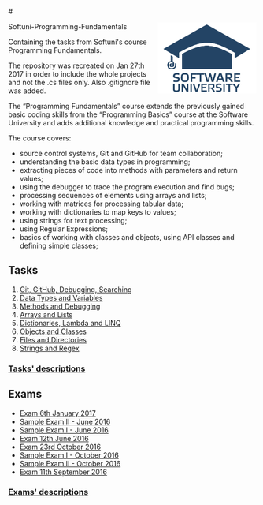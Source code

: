 #<p align="left">Softuni-Programming-Fundamentals<a href="https://softuni.bg/"><img src="https://raw.githubusercontent.com/gaydov/Softuni-Programming-Fundamentals/master/Exams/June%202016%20sample%202/SoftUniAirline/img/softuniLogo.PNG" alt="Softuni logo" width="200" align="right"></a><p>

Containing the tasks from Softuni's course Programming Fundamentals.

The repository was recreated on Jan 27th 2017 in order to include the whole projects and not the .cs files only. Also .gitignore file was added.

The “Programming Fundamentals” course extends the previously gained basic coding skills from the “Programming Basics” course at the Software University and adds additional knowledge and practical programming skills.

The course covers:

- source control systems, Git and GitHub for team collaboration;
- understanding the basic data types in programming;
- extracting pieces of code into methods with parameters and return values;
- using the debugger to trace the program execution and find bugs;
- processing sequences of elements using arrays and lists;
- working with matrices for processing tabular data;
- working with dictionaries to map keys to values;
- using strings for text processing;
- using Regular Expressions;
- basics of working with classes and objects, using API classes and defining simple classes;

## Tasks

1. [Git, GitHub, Debugging, Searching](https://github.com/gaydov/Softuni-Programming-Fundamentals/tree/master/1GitGitHubDebuggingSearching)
2. [Data Types and Variables](https://github.com/gaydov/Softuni-Programming-Fundamentals/tree/master/2DataTypesAndVariables)
3. [Methods and Debugging](https://github.com/gaydov/Softuni-Programming-Fundamentals/tree/master/3MethodsAndDebugging)
4. [Arrays and Lists](https://github.com/gaydov/Softuni-Programming-Fundamentals/tree/master/4ArraysAndLists)
5. [Dictionaries, Lambda and LINQ](https://github.com/gaydov/Softuni-Programming-Fundamentals/tree/master/5DictionariesAndLINQ)
6. [Objects and Classes](https://github.com/gaydov/Softuni-Programming-Fundamentals/tree/master/6Objects-and-Classes)
7. [Files and Directories](https://github.com/gaydov/Softuni-Programming-Fundamentals/tree/master/7FilesAndDirectories)
8. [Strings and Regex](https://github.com/gaydov/Softuni-Programming-Fundamentals/tree/master/8Strings-and-Regex)

### [Tasks' descriptions](https://drive.google.com/open?id=0B0i5AcwcQwXJX3FEVGNkOTJOa28)

## Exams

* [Exam 6th January 2017](https://github.com/gaydov/Softuni-Programming-Fundamentals/tree/master/Exams/January-2016-6th)
* [Sample Exam II - June 2016](https://github.com/gaydov/Softuni-Programming-Fundamentals/tree/master/Exams/June%202016%20sample%202)
* [Sample Exam I - June 2016](https://github.com/gaydov/Softuni-Programming-Fundamentals/tree/master/Exams/June%202016)
* [Exam 12th June 2016](https://github.com/gaydov/Softuni-Programming-Fundamentals/tree/master/Exams/June12th2016)
* [Exam 23rd October 2016](https://github.com/gaydov/Softuni-Programming-Fundamentals/tree/master/Exams/October-2016-23th)
* [Sample Exam I - October 2016](https://github.com/gaydov/Softuni-Programming-Fundamentals/tree/master/Exams/October-2016-Sample-I)
* [Sample Exam II - October 2016](https://github.com/gaydov/Softuni-Programming-Fundamentals/tree/master/Exams/October-2016-Sample-II)
* [Exam 11th September 2016](https://github.com/gaydov/Softuni-Programming-Fundamentals/tree/master/Exams/September-11th-2016)

### [Exams' descriptions](https://drive.google.com/open?id=0B0i5AcwcQwXJRTU5Ni1HbFEwVmM)